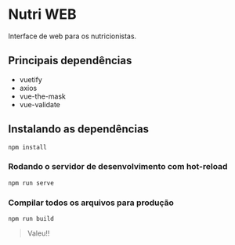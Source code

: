 # Nutri WEB

Interface de web para os nutricionistas.

## Principais dependências
  - vuetify
  - axios
  - vue-the-mask
  - vue-validate

## Instalando as dependências
```
npm install
```

### Rodando o servidor de desenvolvimento com hot-reload 
```
npm run serve
```

### Compilar todos os arquivos para produção
```
npm run build
```

> Valeu!!
